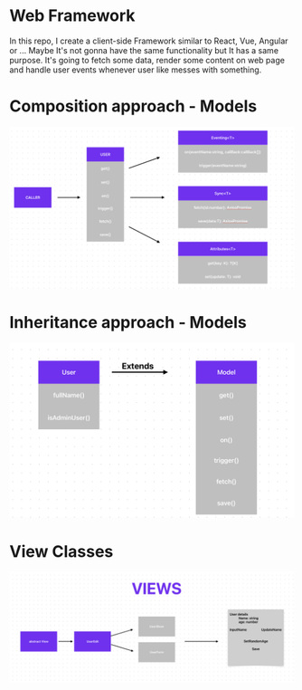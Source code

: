 # Web Framework

In this repo, I create a client-side Framework similar to React, Vue, Angular or ... Maybe It's not gonna have the same functionality but It has a same purpose. It's going to fetch some data, render some content on web page and handle user events whenever user like messes with something.

# Composition approach - Models

![Composition](./src/public/diagram/models-composition.png)

# Inheritance approach - Models

![Inheritance](./src/public/diagram/models-inheritance.png)

# View Classes

![View](./src/public/diagram/views.png)
